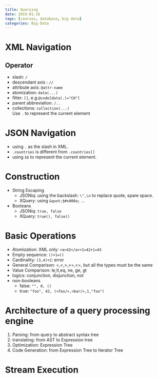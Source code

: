 ```yaml
---
title: Querying
date: 2019-01-26
tags: [courses, database, big data]
categories: Big Data
---
```




# XML Navigation

## Operator
- slash: ```/```
- descendant axis : ```//```
- attribute axis: ```@attr-name```
- atomization: ```data(...)```
- filter: ```[]```, e.g.```@code[data(.)="CH"]```
- parent abbreviation: ```/..```
- collections: ```collection(...)```  
Use ```.``` to represent the current element

# JSON Navigation
- using ```.``` as the slash in XML.
- ```.countries``` is different from ```.countries[]```  
- using ```$$``` to represent the current element.

# Construction
- String Escaping
	- JSONiq: using the backslash: ```\",\n``` to replace quote, spare space.
	- XQuery: using ```&quot;$#x000a;``` ...
- Booleans
	- JSONiq: ```true, false```
	- XQuery: ```true(), false()```

# Basic Operations
- Atomization: XML only: ```<a>42</a>+1=42+1=43```
- Empty sequence: ```()+1=()```
- Cardinality: ```(3,4)+2```: error
- General Comparison: =,<,>,>=,<=, but all the types must be the same
- Value Comparison: le,lt,eq, ne, ge, gt
- logics: conjunction, disjunction, not
- non-booleans
	- false: ```"", 0, ()```
	- true: ```"foo", 42, (<foo/>,<bar/>,1,"foo")```
# Architecture of a query processing engine
1. Parsing: from query to abstract syntax tree
2. translating: from AST to Expression tree
3. Optimization: Expression Tree
4. Code Generation: from Expression Tree to Iterator Tree

# Stream Execution
